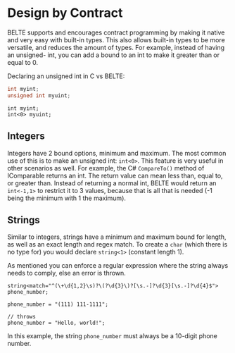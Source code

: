 # Design by Contract

BELTE supports and encourages contract programming by making it native and very easy with built-in types. This also
allows built-in types to be more versatile, and reduces the amount of types. For example, instead of having an unsigned-
int, you can add a bound to an int to make it greater than or equal to 0.

Declaring an unsigned int in C vs BELTE:

```cpp
int myint;
unsigned int myuint;
```

```belte
int myint;
int<0> myuint;
```

## Integers

Integers have 2 bound options, minimum and maximum. The most common use of this is to make an unsigned int: `int<0>`.
This feature is very useful in other scenarios as well. For example, the C# `CompareTo()` method of IComparable returns
an int. The return value can mean less than, equal to, or greater than. Instead of returning a normal int, BELTE would
return an `int<-1,1>` to restrict it to 3 values, because that is all that is needed (-1 being the minimum with 1 the
maximum).

## Strings

Similar to integers, strings have a minimum and maximum bound for length, as well as an exact length and regex match.
To create a `char` (which there is no type for) you would declare `string<1>` (constant length 1).

As mentioned you can enforce a regular expression where the string always needs to comply, else an error is thrown.

```belte
string<match="^(\+\d{1,2}\s)?\(?\d{3}\)?[\s.-]?\d{3}[\s.-]?\d{4}$"> phone_number;

phone_number = "(111) 111-1111";

// throws
phone_number = "Hello, world!";
```

In this example, the string `phone_number` must always be a 10-digit phone number.
